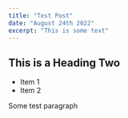 ```yaml
---
title: "Test Post"
date: "August 24th 2022"
excerpt: "This is some text"
---
```


## This is a Heading Two

- Item 1
- Item 2

Some test paragraph
